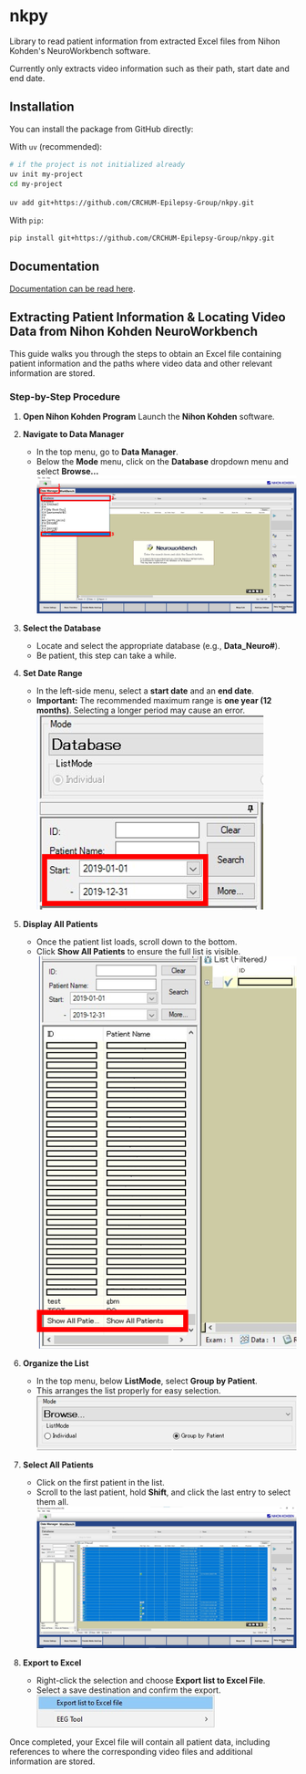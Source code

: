 # nkpy

Library to read patient information from extracted Excel files from Nihon Kohden's NeuroWorkbench software.

Currently only extracts video information such as their path, start date and end date.

## Installation

You can install the package from GitHub directly:

With `uv` (recommended):
```sh
# if the project is not initialized already
uv init my-project
cd my-project

uv add git+https://github.com/CRCHUM-Epilepsy-Group/nkpy.git
```

With `pip`:
```sh
pip install git+https://github.com/CRCHUM-Epilepsy-Group/nkpy.git
```

## Documentation

[Documentation can be read here](https://crchum-epilepsy-group.github.io/nkpy/).


## Extracting Patient Information & Locating Video Data from Nihon Kohden NeuroWorkbench

This guide walks you through the steps to obtain an Excel file containing patient information and the paths where video data and other relevant information are stored.

### Step-by-Step Procedure

1. **Open Nihon Kohden Program**
   Launch the **Nihon Kohden** software.

2. **Navigate to Data Manager**
   - In the top menu, go to **Data Manager**.
   - Below the **Mode** menu, click on the **Database** dropdown menu and select **Browse...**<br>
   ![Browse to Database](inst_img/2_browse.png)

3. **Select the Database**
   - Locate and select the appropriate database (e.g., **Data_Neuro#**).
   - Be patient, this step can take a while.

4. **Set Date Range**
   - In the left-side menu, select a **start date** and an **end date**.
   - **Important:** The recommended maximum range is **one year (12 months)**. Selecting a longer period may cause an error.<br>
   ![Select a Year](inst_img/4_search.png)

5. **Display All Patients**
   - Once the patient list loads, scroll down to the bottom.
   - Click **Show All Patients** to ensure the full list is visible.<br>
   ![Show All Patients](inst_img/5_show.png)

6. **Organize the List**
   - In the top menu, below **ListMode**, select **Group by Patient**.
   - This arranges the list properly for easy selection.<br>
   ![Group by Patient](inst_img/6_groupby.png)

7. **Select All Patients**
   - Click on the first patient in the list.
   - Scroll to the last patient, hold **Shift**, and click the last entry to select them all.<br>
   ![Select All Patients](inst_img/7_select.png)

8. **Export to Excel**
   - Right-click the selection and choose **Export list to Excel File**.
   - Select a save destination and confirm the export.<br>
   ![Export to Excel](inst_img/8_export.png)

Once completed, your Excel file will contain all patient data, including references to where the corresponding video files and additional information are stored.
